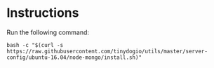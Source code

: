 # Instructions

Run the following command:

`bash -c "$(curl -s https://raw.githubusercontent.com/tinydogio/utils/master/server-config/ubuntu-16.04/node-mongo/install.sh)"`

